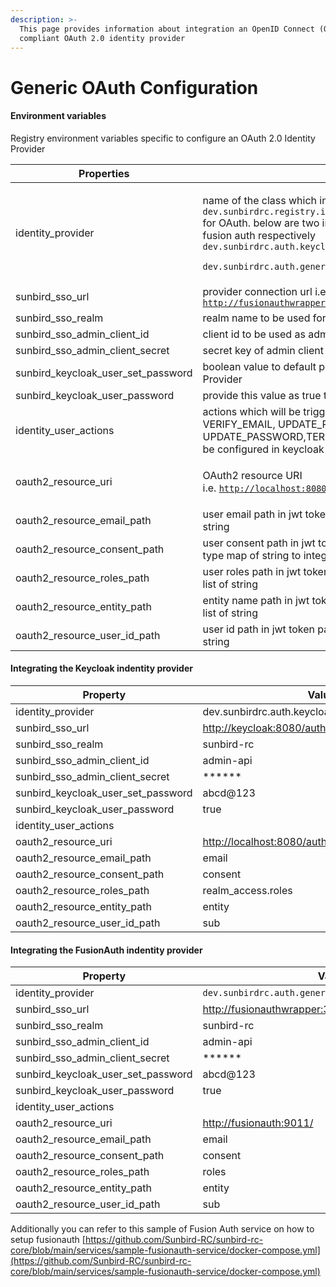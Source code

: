 ```yaml
---
description: >-
  This page provides information about integration an OpenID Connect (OIDC)
  compliant OAuth 2.0 identity provider
---
```


# Generic OAuth Configuration

#### Environment variables

Registry environment variables specific to configure an OAuth 2.0 Identity Provider

| Properties                             | Description                                                                                                                                                                                                                                                                                                                                                 |
| -------------------------------------- | ----------------------------------------------------------------------------------------------------------------------------------------------------------------------------------------------------------------------------------------------------------------------------------------------------------------------------------------------------------- |
| identity\_provider                     | <p>name of the class which implements <code>dev.sunbirdrc.registry.identity_providers.providers.IdentityProvider</code> for OAuth. below are two implementation in sunbird rc for keycloak and fusion auth respectively <code>dev.sunbirdrc.auth.keycloak.KeycloakProviderImpl</code></p><p><code>dev.sunbirdrc.auth.genericiam.AuthProviderImpl</code></p> |
| sunbird\_sso\_url                      | provider connection url i.e. [`http://fusionauthwrapper:3990/fusionauth/api/v1/user`](http://fusionauthwrapper:3990/fusionauth/api/v1/user)                                                                                                                                                                                                                 |
| sunbird\_sso\_realm                    | realm name to be used for authentication and authorization                                                                                                                                                                                                                                                                                                  |
| sunbird\_sso\_admin\_client\_id        | client id to be used as admin                                                                                                                                                                                                                                                                                                                               |
| sunbird\_sso\_admin\_client\_secret    | secret key of admin client                                                                                                                                                                                                                                                                                                                                  |
| sunbird\_keycloak\_user\_set\_password | boolean value to default password for user/owner of entity in Identity Provider                                                                                                                                                                                                                                                                             |
| sunbird\_keycloak\_user\_password      | provide this value as true to set this as default user password                                                                                                                                                                                                                                                                                             |
| identity\_user\_actions                | actions which will be trigger by identity provider, example email actions: VERIFY\_EMAIL, UPDATE\_PROFILE, UPDATE\_PASSWORD,TERMS\_AND\_CONDITIONS etc. email details should be configured in keycloak realm settings                                                                                                                                       |
| oauth2\_resource\_uri                  | <p>OAuth2 resource URI<br>i.e. <a href="http://localhost:8080/auth/realms/sunbird-rc"><code>http://localhost:8080/auth/realms/sunbird-rc</code></a></p>                                                                                                                                                                                                     |
| oauth2\_resource\_email\_path          |  user email path in jwt token payload which should contain value of type string                                                                                                                                                                                                                                                                             |
| oauth2\_resource\_consent\_path        | user consent path in jwt token payload which should contain value of type map of string to integer                                                                                                                                                                                                                                                          |
| oauth2\_resource\_roles\_path          | user roles path in jwt token payload which should contain value of type list of string                                                                                                                                                                                                                                                                      |
| oauth2\_resource\_entity\_path         | entity name path in jwt token payload which should contain value of type list of string                                                                                                                                                                                                                                                                     |
| oauth2\_resource\_user\_id\_path       | user id path in jwt token payload which should contain value of type string                                                                                                                                                                                                                                                                                 |

#### Integrating the Keycloak indentity provider

| Property                               | Value                                                                                        |
| -------------------------------------- | -------------------------------------------------------------------------------------------- |
| identity\_provider                     | dev.sunbirdrc.auth.keycloak.KeycloakProviderImpl                                             |
| sunbird\_sso\_url                      | [http://keycloak:8080/auth](http://keycloak:8080/auth)                                       |
| sunbird\_sso\_realm                    | sunbird-rc                                                                                   |
| sunbird\_sso\_admin\_client\_id        | admin-api                                                                                    |
| sunbird\_sso\_admin\_client\_secret    | \*\*\*\*\*\*                                                                                 |
| sunbird\_keycloak\_user\_set\_password | abcd@123                                                                                     |
| sunbird\_keycloak\_user\_password      | true                                                                                         |
| identity\_user\_actions                |                                                                                              |
| oauth2\_resource\_uri                  | [http://localhost:8080/auth/realms/sunbird-rc](http://localhost:8080/auth/realms/sunbird-rc) |
| oauth2\_resource\_email\_path          | email                                                                                        |
| oauth2\_resource\_consent\_path        | consent                                                                                      |
| oauth2\_resource\_roles\_path          | realm\_access.roles                                                                          |
| oauth2\_resource\_entity\_path         | entity                                                                                       |
| oauth2\_resource\_user\_id\_path       | sub                                                                                          |

#### Integrating the FusionAuth indentity provider

| Property                               | Value                                                                                                        |
| -------------------------------------- | ------------------------------------------------------------------------------------------------------------ |
| identity\_provider                     | `dev.sunbirdrc.auth.genericiam.AuthProviderImpl`                                                             |
| sunbird\_sso\_url                      | [http://fusionauthwrapper:3990/fusionauth/api/v1/user](http://fusionauthwrapper:3990/fusionauth/api/v1/user) |
| sunbird\_sso\_realm                    | sunbird-rc                                                                                                   |
| sunbird\_sso\_admin\_client\_id        | admin-api                                                                                                    |
| sunbird\_sso\_admin\_client\_secret    | \*\*\*\*\*\*                                                                                                 |
| sunbird\_keycloak\_user\_set\_password | abcd@123                                                                                                     |
| sunbird\_keycloak\_user\_password      | true                                                                                                         |
| identity\_user\_actions                |                                                                                                              |
| oauth2\_resource\_uri                  | [http://fusionauth:9011/](http://fusionauth:9011/)                                                           |
| oauth2\_resource\_email\_path          | email                                                                                                        |
| oauth2\_resource\_consent\_path        | consent                                                                                                      |
| oauth2\_resource\_roles\_path          | roles                                                                                                        |
| oauth2\_resource\_entity\_path         | entity                                                                                                       |
| oauth2\_resource\_user\_id\_path       | sub                                                                                                          |

Additionally you can refer to this sample of Fusion Auth service on how to setup fusionauth [https://github.com/Sunbird-RC/sunbird-rc-core/blob/main/services/sample-fusionauth-service/docker-compose.yml](https://github.com/Sunbird-RC/sunbird-rc-core/blob/main/services/sample-fusionauth-service/docker-compose.yml)
